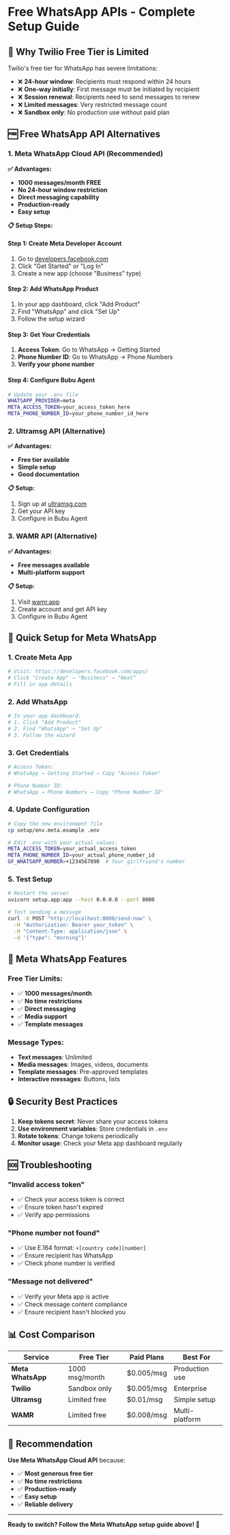 # Free WhatsApp APIs - Complete Setup Guide

## 🚫 Why Twilio Free Tier is Limited

Twilio's free tier for WhatsApp has severe limitations:
- ❌ **24-hour window**: Recipients must respond within 24 hours
- ❌ **One-way initially**: First message must be initiated by recipient
- ❌ **Session renewal**: Recipients need to send messages to renew
- ❌ **Limited messages**: Very restricted message count
- ❌ **Sandbox only**: No production use without paid plan

## 🆓 Free WhatsApp API Alternatives

### 1. **Meta WhatsApp Cloud API** (Recommended)

**✅ Advantages:**
- **1000 messages/month FREE**
- **No 24-hour window restriction**
- **Direct messaging capability**
- **Production-ready**
- **Easy setup**

**📋 Setup Steps:**

#### Step 1: Create Meta Developer Account
1. Go to [developers.facebook.com](https://developers.facebook.com)
2. Click "Get Started" or "Log In"
3. Create a new app (choose "Business" type)

#### Step 2: Add WhatsApp Product
1. In your app dashboard, click "Add Product"
2. Find "WhatsApp" and click "Set Up"
3. Follow the setup wizard

#### Step 3: Get Your Credentials
1. **Access Token**: Go to WhatsApp → Getting Started
2. **Phone Number ID**: Go to WhatsApp → Phone Numbers
3. **Verify your phone number**

#### Step 4: Configure Bubu Agent
```bash
# Update your .env file
WHATSAPP_PROVIDER=meta
META_ACCESS_TOKEN=your_access_token_here
META_PHONE_NUMBER_ID=your_phone_number_id_here
```

### 2. **Ultramsg API** (Alternative)

**✅ Advantages:**
- **Free tier available**
- **Simple setup**
- **Good documentation**

**📋 Setup:**
1. Sign up at [ultramsg.com](https://ultramsg.com)
2. Get your API key
3. Configure in Bubu Agent

### 3. **WAMR API** (Alternative)

**✅ Advantages:**
- **Free messages available**
- **Multi-platform support**

**📋 Setup:**
1. Visit [wamr.app](https://wamr.app)
2. Create account and get API key
3. Configure in Bubu Agent

## 🔧 Quick Setup for Meta WhatsApp

### 1. Create Meta App
```bash
# Visit: https://developers.facebook.com/apps/
# Click "Create App" → "Business" → "Next"
# Fill in app details
```

### 2. Add WhatsApp
```bash
# In your app dashboard:
# 1. Click "Add Product"
# 2. Find "WhatsApp" → "Set Up"
# 3. Follow the wizard
```

### 3. Get Credentials
```bash
# Access Token:
# WhatsApp → Getting Started → Copy "Access Token"

# Phone Number ID:
# WhatsApp → Phone Numbers → Copy "Phone Number ID"
```

### 4. Update Configuration
```bash
# Copy the new environment file
cp setup/env.meta.example .env

# Edit .env with your actual values:
META_ACCESS_TOKEN=your_actual_access_token
META_PHONE_NUMBER_ID=your_actual_phone_number_id
GF_WHATSAPP_NUMBER=+1234567890  # Your girlfriend's number
```

### 5. Test Setup
```bash
# Restart the server
uvicorn setup.app:app --host 0.0.0.0 --port 8000

# Test sending a message
curl -X POST "http://localhost:8000/send-now" \
  -H "Authorization: Bearer your_token" \
  -H "Content-Type: application/json" \
  -d '{"type": "morning"}'
```

## 📱 Meta WhatsApp Features

### Free Tier Limits:
- ✅ **1000 messages/month**
- ✅ **No time restrictions**
- ✅ **Direct messaging**
- ✅ **Media support**
- ✅ **Template messages**

### Message Types:
- **Text messages**: Unlimited
- **Media messages**: Images, videos, documents
- **Template messages**: Pre-approved templates
- **Interactive messages**: Buttons, lists

## 🔒 Security Best Practices

1. **Keep tokens secret**: Never share your access tokens
2. **Use environment variables**: Store credentials in `.env`
3. **Rotate tokens**: Change tokens periodically
4. **Monitor usage**: Check your Meta app dashboard regularly

## 🆘 Troubleshooting

### "Invalid access token"
- ✅ Check your access token is correct
- ✅ Ensure token hasn't expired
- ✅ Verify app permissions

### "Phone number not found"
- ✅ Use E.164 format: `+[country code][number]`
- ✅ Ensure recipient has WhatsApp
- ✅ Check phone number is verified

### "Message not delivered"
- ✅ Verify your Meta app is active
- ✅ Check message content compliance
- ✅ Ensure recipient hasn't blocked you

## 📊 Cost Comparison

| Service | Free Tier | Paid Plans | Best For |
|---------|-----------|------------|----------|
| **Meta WhatsApp** | 1000 msg/month | $0.005/msg | Production use |
| **Twilio** | Sandbox only | $0.005/msg | Enterprise |
| **Ultramsg** | Limited free | $0.01/msg | Simple setup |
| **WAMR** | Limited free | $0.008/msg | Multi-platform |

## 🎯 Recommendation

**Use Meta WhatsApp Cloud API** because:
- ✅ **Most generous free tier**
- ✅ **No time restrictions**
- ✅ **Production-ready**
- ✅ **Easy setup**
- ✅ **Reliable delivery**

---

**Ready to switch? Follow the Meta WhatsApp setup guide above! 🚀**
